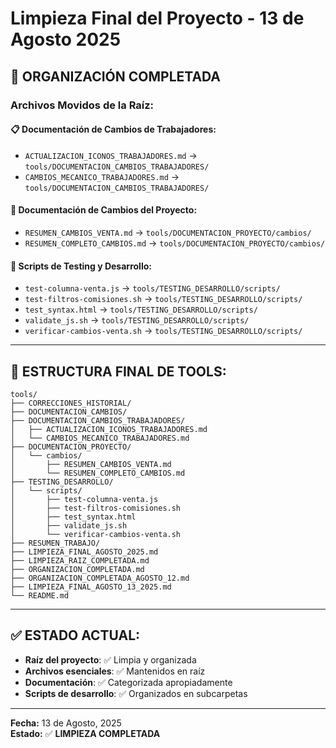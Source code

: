 # Limpieza Final del Proyecto - 13 de Agosto 2025

## 🧹 ORGANIZACIÓN COMPLETADA

### **Archivos Movidos de la Raíz:**

#### **📋 Documentación de Cambios de Trabajadores:**
- `ACTUALIZACION_ICONOS_TRABAJADORES.md` → `tools/DOCUMENTACION_CAMBIOS_TRABAJADORES/`
- `CAMBIOS_MECANICO_TRABAJADORES.md` → `tools/DOCUMENTACION_CAMBIOS_TRABAJADORES/`

#### **📝 Documentación de Cambios del Proyecto:**
- `RESUMEN_CAMBIOS_VENTA.md` → `tools/DOCUMENTACION_PROYECTO/cambios/`
- `RESUMEN_COMPLETO_CAMBIOS.md` → `tools/DOCUMENTACION_PROYECTO/cambios/`

#### **🧪 Scripts de Testing y Desarrollo:**
- `test-columna-venta.js` → `tools/TESTING_DESARROLLO/scripts/`
- `test-filtros-comisiones.sh` → `tools/TESTING_DESARROLLO/scripts/`
- `test_syntax.html` → `tools/TESTING_DESARROLLO/scripts/`
- `validate_js.sh` → `tools/TESTING_DESARROLLO/scripts/`
- `verificar-cambios-venta.sh` → `tools/TESTING_DESARROLLO/scripts/`

---

## 📁 ESTRUCTURA FINAL DE TOOLS:

```
tools/
├── CORRECCIONES_HISTORIAL/
├── DOCUMENTACION_CAMBIOS/
├── DOCUMENTACION_CAMBIOS_TRABAJADORES/
│   ├── ACTUALIZACION_ICONOS_TRABAJADORES.md
│   └── CAMBIOS_MECANICO_TRABAJADORES.md
├── DOCUMENTACION_PROYECTO/
│   └── cambios/
│       ├── RESUMEN_CAMBIOS_VENTA.md
│       └── RESUMEN_COMPLETO_CAMBIOS.md
├── TESTING_DESARROLLO/
│   └── scripts/
│       ├── test-columna-venta.js
│       ├── test-filtros-comisiones.sh
│       ├── test_syntax.html
│       ├── validate_js.sh
│       └── verificar-cambios-venta.sh
├── RESUMEN_TRABAJO/
├── LIMPIEZA_FINAL_AGOSTO_2025.md
├── LIMPIEZA_RAIZ_COMPLETADA.md
├── ORGANIZACION_COMPLETADA.md
├── ORGANIZACION_COMPLETADA_AGOSTO_12.md
├── LIMPIEZA_FINAL_AGOSTO_13_2025.md
└── README.md
```

---

## ✅ ESTADO ACTUAL:

- **Raíz del proyecto**: ✅ Limpia y organizada
- **Archivos esenciales**: ✅ Mantenidos en raíz
- **Documentación**: ✅ Categorizada apropiadamente
- **Scripts de desarrollo**: ✅ Organizados en subcarpetas

---

**Fecha:** 13 de Agosto, 2025  
**Estado:** ✅ **LIMPIEZA COMPLETADA**
